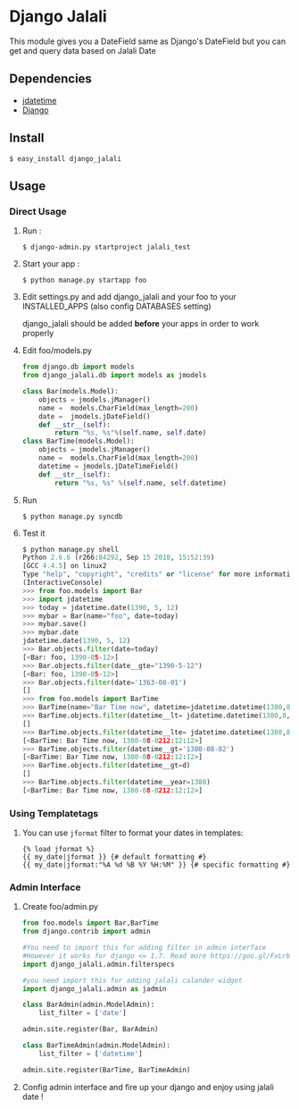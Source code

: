 Django Jalali
=============
This module gives you a DateField same as Django's DateField but you can get and query data based on Jalali Date

Dependencies
------------
* [jdatetime](http://pypi.python.org/pypi/jdatetime/)
* [Django](https://www.djangoproject.com/)

Install
-------
```
$ easy_install django_jalali
```
Usage
-----

### Direct Usage

1. Run : 

    ```
    $ django-admin.py startproject jalali_test
    ```

2. Start your app :

    ```
    $ python manage.py startapp foo
    ```

3. Edit settings.py and add django_jalali and your foo to your INSTALLED_APPS (also config DATABASES setting)

    django_jalali should be added **before** your apps in order to work properly

4. Edit foo/models.py 

    ```python
    from django.db import models                                                                                                                          
    from django_jalali.db import models as jmodels
    
    class Bar(models.Model):
        objects = jmodels.jManager()
        name =  models.CharField(max_length=200)
        date =  jmodels.jDateField()
        def __str__(self):
            return "%s, %s"%(self.name, self.date)
    class BarTime(models.Model):
        objects = jmodels.jManager()
        name =  models.CharField(max_length=200)
        datetime = jmodels.jDateTimeField()
        def __str__(self):
            return "%s, %s" %(self.name, self.datetime)
    ```

5. Run 

    ```
    $ python manage.py syncdb
    ```

6. Test it

    ```python
    $ python manage.py shell
    Python 2.6.6 (r266:84292, Sep 15 2010, 15:52:39) 
    [GCC 4.4.5] on linux2
    Type "help", "copyright", "credits" or "license" for more information.
    (InteractiveConsole)
    >>> from foo.models import Bar
    >>> import jdatetime
    >>> today = jdatetime.date(1390, 5, 12)
    >>> mybar = Bar(name="foo", date=today)
    >>> mybar.save()
    >>> mybar.date
    jdatetime.date(1390, 5, 12)
    >>> Bar.objects.filter(date=today)
    [<Bar: foo, 1390-05-12>]
    >>> Bar.objects.filter(date__gte="1390-5-12")
    [<Bar: foo, 1390-05-12>]
    >>> Bar.objects.filter(date='1363-08-01')
    []
    >>> from foo.models import BarTime
    >>> BarTime(name="Bar Time now", datetime=jdatetime.datetime(1380,8,2,12,12,12)).save()
    >>> BarTime.objects.filter(datetime__lt= jdatetime.datetime(1380,8,2,12,12,12 ))
    []
    >>> BarTime.objects.filter(datetime__lte= jdatetime.datetime(1380,8,2,12,12,12 ))
    [<BarTime: Bar Time now, 1380-08-0212:12:12>]
    >>> BarTime.objects.filter(datetime__gt='1380-08-02')
    [<BarTime: Bar Time now, 1380-08-0212:12:12>]
    >>> BarTime.objects.filter(datetime__gt=d)
    []
    >>> BarTime.objects.filter(datetime__year=1380)
    [<BarTime: Bar Time now, 1380-08-0212:12:12>]
    ```
    
### Using Templatetags
1. You can use `jformat` filter to format your dates in templates:
    ```
    {% load jformat %}
    {{ my_date|jformat }} {# default formatting #}
    {{ my_date|jformat:"%A %d %B %Y %H:%M" }} {# specific formatting #}
    ```

### Admin Interface 

1. Create foo/admin.py

    ```python
    from foo.models import Bar,BarTime
    from django.contrib import admin
    
    #You need to import this for adding filter in admin interface
    #However it works for django <= 1.7. Read more https://goo.gl/FxLrbQ
    import django_jalali.admin.filterspecs
    
    #you need import this for adding jalali calander widget
    import django_jalali.admin as jadmin 
    
    class BarAdmin(admin.ModelAdmin):
        list_filter = ['date']
    
    admin.site.register(Bar, BarAdmin)
    
    class BarTimeAdmin(admin.ModelAdmin):
        list_filter = ['datetime']
    
    admin.site.register(BarTime, BarTimeAdmin)
    ```

2. Config admin interface and fire up your django and enjoy using jalali date !
